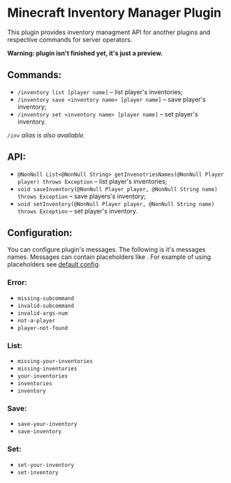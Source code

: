 # Minecraft Inventory Manager Plugin

This plugin provides inventory managment API for
another plugins and respective commands for server operators.

**Warning: plugin isn't finished yet, it's just a preview.**

## Commands:
- `/inventory list [player name]` – list player's inventories;
- `/inventory save <inventory name> [player name]` – save player's inventory;
- `/inventory set <inventory name> [player name]` – set player's inventory.

*`/inv` alias is also available.*

## API:
- `@NonNull List<@NonNull String> getInvenotriesNames(@NonNull Player player) throws Exception` – list player's inventories;
- `void saveInventory(@NonNull Player player, @NonNull String name) throws Exception` – save players's inventory;
- `void setInventory(@NonNull Player player, @NonNull String name) throws Exception` – set player's inventory.

## Configuration:

You can configure plugin's messages.
The following is it's messages names.
Messages can contain placeholders like <player>.
For example of using placeholders see [default config](src/main/resources/config.yml).

### Error:
- `missing-subcommand`
- `invalid-subcommand`
- `invalid-args-num`
- `not-a-player`
- `player-not-found`

### List:
- `missing-your-inventories`
- `missing-inventories`
- `your-inventories`
- `inventories`
- `inventory`

### Save:
- `save-your-inventory`
- `save-inventory`

### Set:
- `set-your-inventory`
- `set-inventory`
